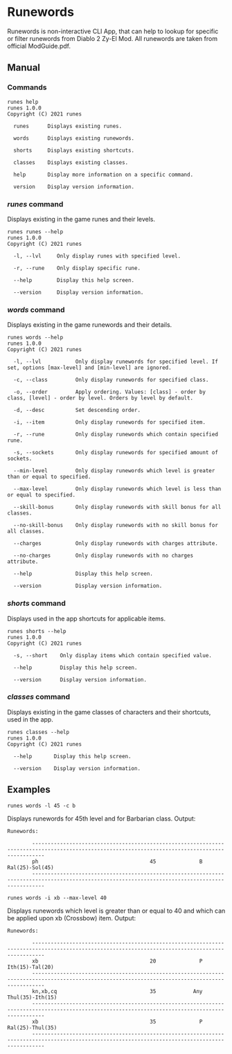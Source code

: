 # Runewords

Runewords is non-interactive CLI App, that can help to lookup for specific or filter runewords from Diablo 2 Zy-El Mod. All runewords are taken from official ModGuide.pdf.
## Manual
### Commands
```
runes help
runes 1.0.0
Copyright (C) 2021 runes

  runes      Displays existing runes.

  words      Displays existing runewords.

  shorts     Displays existing shortcuts.

  classes    Displays existing classes.

  help       Display more information on a specific command.

  version    Display version information.
```
### *runes* command
Displays existing in the game runes and their levels.
```
runes runes --help
runes 1.0.0
Copyright (C) 2021 runes

  -l, --lvl     Only display runes with specified level.

  -r, --rune    Only display specific rune.

  --help        Display this help screen.

  --version     Display version information.
```
### *words* command
Displays existing in the game runewords and their details.
```
runes words --help
runes 1.0.0
Copyright (C) 2021 runes

  -l, --lvl           Only display runewords for specified level. If set, options [max-level] and [min-level] are ignored.

  -c, --class         Only display runewords for specified class.

  -o, --order         Apply ordering. Values: [class] - order by class, [level] - order by level. Orders by level by default.

  -d, --desc          Set descending order.

  -i, --item          Only display runewords for specified item.

  -r, --rune          Only display runewords which contain specified rune.

  -s, --sockets       Only display runewords for specified amount of sockets.

  --min-level         Only display runewords which level is greater than or equal to specified.

  --max-level         Only display runewords which level is less than or equal to specified.

  --skill-bonus       Only display runewords with skill bonus for all classes.

  --no-skill-bonus    Only display runewords with no skill bonus for all classes.

  --charges           Only display runewords with charges attribute.

  --no-charges        Only display runewords with no charges attribute.

  --help              Display this help screen.

  --version           Display version information.
```
### *shorts* command
Displays used in the app shortcuts for applicable items.
```
runes shorts --help
runes 1.0.0
Copyright (C) 2021 runes

  -s, --short    Only display items which contain specified value.

  --help         Display this help screen.

  --version      Display version information.
```
### *classes* command
Displays existing in the game classes of characters and their shortcuts, used in the app.
```
runes classes --help
runes 1.0.0
Copyright (C) 2021 runes

  --help       Display this help screen.

  --version    Display version information.
```
## Examples
```
runes words -l 45 -c b
```
Displays runewords for 45th level and for Barbarian class. Output:
```
Runewords:

        ------------------------------------------------------------------------------------------------------------------------------------------------
        ph                                    45              B                                                                      Ral(25)-Sol(45)
        ------------------------------------------------------------------------------------------------------------------------------------------------
```
```
runes words -i xb --max-level 40
```
Displays runewords which level is greater than or equal to 40 and which can be applied upon xb (Crossbow) item. Output:
```
Runewords:

        ------------------------------------------------------------------------------------------------------------------------------------------------
        xb                                    20              P                                                                      Ith(15)-Tal(20)
        ------------------------------------------------------------------------------------------------------------------------------------------------
        kn,xb,cq                              35            Any                                                                      Thul(35)-Ith(15)
        ------------------------------------------------------------------------------------------------------------------------------------------------
        xb                                    35              P                                                                      Ral(25)-Thul(35)
        ------------------------------------------------------------------------------------------------------------------------------------------------
```